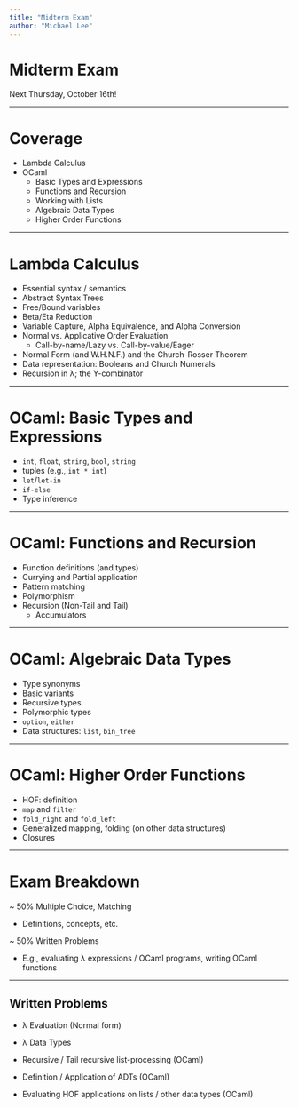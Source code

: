 ```yaml
---
title: "Midterm Exam"
author: "Michael Lee"
---
```


# Midterm Exam

Next Thursday, October 16th!

---

# Coverage

- Lambda Calculus
- OCaml
  - Basic Types and Expressions
  - Functions and Recursion
  - Working with Lists
  - Algebraic Data Types
  - Higher Order Functions

---

# Lambda Calculus

- Essential syntax / semantics
- Abstract Syntax Trees
- Free/Bound variables
- Beta/Eta Reduction
- Variable Capture, Alpha Equivalence, and Alpha Conversion
- Normal vs. Applicative Order Evaluation
  - Call-by-name/Lazy vs. Call-by-value/Eager
- Normal Form (and W.H.N.F.) and the Church-Rosser Theorem
- Data representation: Booleans and Church Numerals
- Recursion in λ; the Y-combinator

---

# OCaml: Basic Types and Expressions

- `int`, `float`, `string`, `bool`, `string`
- tuples (e.g., `int * int`)
- `let`/`let-in`
- `if-else`
- Type inference

---

# OCaml: Functions and Recursion

- Function definitions (and types)
- Currying and Partial application
- Pattern matching
- Polymorphism
- Recursion (Non-Tail and Tail)
  - Accumulators

---

# OCaml: Algebraic Data Types

- Type synonyms
- Basic variants
- Recursive types
- Polymorphic types
- `option`, `either`
- Data structures: `list`, `bin_tree`

---

# OCaml: Higher Order Functions

- HOF: definition
- `map` and `filter`
- `fold_right` and `fold_left`
- Generalized mapping, folding (on other data structures)
- Closures

---

# Exam Breakdown

~ 50% Multiple Choice, Matching

- Definitions, concepts, etc.

~ 50% Written Problems

- E.g., evaluating λ expressions / OCaml programs, writing OCaml functions

---

## Written Problems

- λ Evaluation (Normal form)

- λ Data Types

- Recursive / Tail recursive list-processing (OCaml)

- Definition / Application of ADTs (OCaml)

- Evaluating HOF applications on lists / other data types (OCaml)

